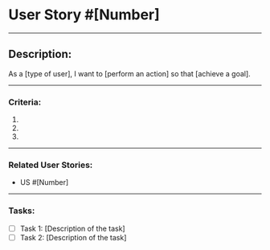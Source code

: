 # User Story #[Number]

---

## Description:
As a [type of user], I want to [perform an action] so that [achieve a goal].

---

### Criteria:

1. 
2. 
3. 

---

### Related User Stories:

- US #[Number]

---

### Tasks:

- [ ] Task 1: [Description of the task]
- [ ] Task 2: [Description of the task]

